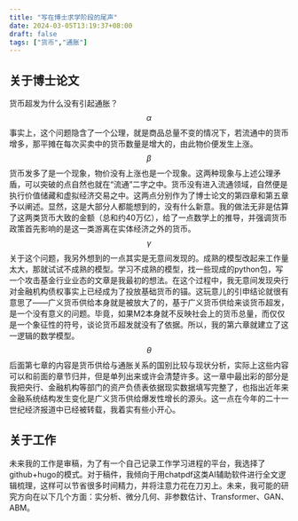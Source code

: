 ```yaml
---
title: "写在博士求学阶段的尾声"
date: 2024-03-05T13:19:37+08:00
draft: false
tags: ["货币","通胀"]
---
```


## 关于博士论文
货币超发为什么没有引起通胀？
$$\alpha $$
事实上，这个问题隐含了一个公理，就是商品总量不变的情况下，若流通中的货币增多，那平摊在每次买卖中的货币数量是增大的，由此物价便发生上涨。
$$\beta $$
货币发多了是一个现象，物价没有上涨也是一个现象。这两种现象与上述公理矛盾，可以突破的点自然也就在“流通”二字之中。货币没有进入流通领域，自然便是执行价值储藏和虚拟经济交易之中。这两点分别作为了博士论文的第四章和第五章予以阐述。显然，这是大部分人都能想到的，没有什么新意。我的做法无非是估算了这两类货币大致的金额（总和约40万亿），给了一点数学上的推导，并强调货币政策首先影响的是这一类游离在实体经济之外的货币。
$$\gamma $$
关于这个问题，我另外想到的一点其实是无意间发现的。成熟的模型改起来工作量太大，那就试试不成熟的模型。学习不成熟的模型，找一些现成的python包，写一个攻击基金行业业态的文章是我最初的想法。在这个过程中，我无意间发现央行对金融机构债权事实上已经成为了投放基础货币的锚。这玩意儿的引申结论就很有意思了——广义货币供给本身就是被放大了的，基于广义货币供给来谈货币超发，是一个没有意义的问题。毕竟，如果M2本身就不反映社会上的货币总量，而仅仅是一个象征性的符号，谈论货币超发就没有了依据。所以，我的第六章就建立了这一逻辑的数学模型。
$$\theta $$
后面第七章的内容是货币供给与通胀关系的国别比较与现状分析，实际上这些内容可以和前面的章节归并，但是单列出来或许会清楚许多。这一章中最出彩的部分是我把央行、金融机构等部门的资产负债表依据现实数据填写完整了，也指出近年来金融系统结构发生变化是广义货币供给爆发性增长的源头。这一点在今年的二十一世纪经济报道中已经被转载，我着实有些小开心。
## 关于工作
未来我的工作是审稿，为了有一个自己记录工作学习进程的平台，我选择了github+hugo的模式。对于稿件，我倾向于用chatpdf这类AI辅助软件进行全文逻辑梳理，这样可以节省很多时间精力，并将注意力花在刀刃上。未来，我可能的研究方向在以下几个方面：实分析、微分几何、非参数估计、Transformer、GAN、ABM。
